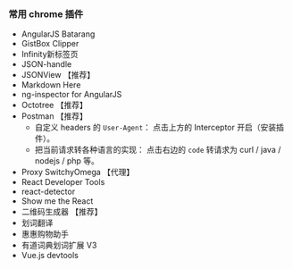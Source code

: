### 常用 chrome 插件
* AngularJS Batarang
* GistBox Clipper
* Infinity新标签页
* JSON-handle
* JSONView 【推荐】
* Markdown Here
* ng-inspector for AngularJS
* Octotree 【推荐】
* Postman 【推荐】
    * 自定义 headers 的 `User-Agent`： 点击上方的 Interceptor 开启（安装插件）。
    * 把当前请求转各种语言的实现： 点击右边的 `code` 转请求为 curl / java / nodejs / php 等。
* Proxy SwitchyOmega 【代理】
* React Developer Tools
* react-detector
* Show me the React
* 二维码生成器 【推荐】
* 划词翻译
* 惠惠购物助手
* 有道词典划词扩展 V3
* Vue.js devtools